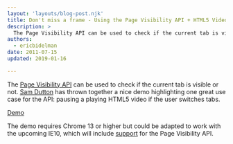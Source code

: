 ```yaml
---
layout: 'layouts/blog-post.njk'
title: Don't miss a frame - Using the Page Visibility API + HTML5 Video
description: >
  The Page Visibility API can be used to check if the current tab is visible or not.
authors:
  - ericbidelman
date: 2011-07-15
updated: 2019-01-16

---
```


The [Page Visibility API](/blog/page-visibility-api-have-i-got-your-attention/) can be used to check if the current tab is visible or not. [Sam Dutton](https://twitter.com/sw12) has thrown together a nice demo highlighting one great use case for the API: pausing a playing HTML5 video if the user switches tabs.

[Demo](https://samdutton.wordpress.com/2011/07/15/the-page-visibility-api/)

The demo requires Chrome 13 or higher but could be adapted to work with the upcoming IE10, which will include [support](https://docs.microsoft.com/previous-versions/windows/internet-explorer/ie-developer/dev-guides/hh673553%28v%3dvs.85%29) for the Page Visibility API.
